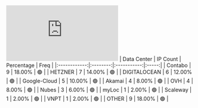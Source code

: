 ![Diagramm](https://github.com/obajay/StateSync-snapshots/blob/main/Projects/Likecoin/1/README.md)
| Data Center | IP Count | Percentage | Freq |
|:------------:|:--------:|:-----------:|:-----:|
| Contabo | 9 | 18.00% | 🟢 |
| HETZNER | 7 | 14.00% | 🟢 |
| DIGITALOCEAN | 6 | 12.00% | 🟢 |
| Google-Cloud | 5 | 10.00% | 🟢 |
| Akamai | 4 | 8.00% | 🟢 |
| OVH | 4 | 8.00% | 🟢 |
| Nubes | 3 | 6.00% | 🟢 |
| myLoc | 1 | 2.00% | 🟢 |
| Scaleway | 1 | 2.00% | 🟢 |
| VNPT | 1 | 2.00% | 🟢 |
| OTHER | 9 | 18.00% | 🟢 |